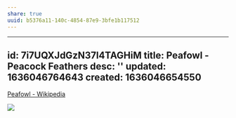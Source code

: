 ```yaml
---
share: true
uuid: b5376a11-140c-4854-87e9-3bfe1b117512
---
```

---
id: 7i7UQXJdGzN37l4TAGHiM
title: Peafowl - Peacock Feathers
desc: ''
updated: 1636046764643
created: 1636046654550
---

[Peafowl - Wikipedia](https://en.wikipedia.org/wiki/Peafowl)

![](https://upload.wikimedia.org/wikipedia/commons/thumb/c/c5/Peacock_Plumage.jpg/1920px-Peacock_Plumage.jpg)